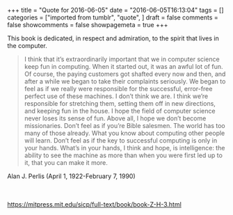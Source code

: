 +++
title = "Quote for 2016-06-05"
date = "2016-06-05T16:13:04"
tags = []
categories = ["imported from tumblr", "quote", ]
draft = false
comments = false
showcomments = false
showpagemeta = true
+++

<p>This book is dedicated, in respect and admiration, to the spirit that lives in the computer.</p>

<blockquote>
  <p>I think that it&rsquo;s extraordinarily important that we in computer science keep fun in computing. When it started out, it was an awful lot of fun. Of course, the paying customers got shafted every now and then, and after a while we began to take their complaints seriously. We began to feel as if we really were responsible for the successful, error-free perfect use of these machines. I don&rsquo;t think we are. I think we&rsquo;re responsible for stretching them, setting them off in new directions, and keeping fun in the house. I hope the field of computer science never loses its sense of fun. Above all, I hope we don&rsquo;t become missionaries. Don&rsquo;t feel as if you&rsquo;re Bible salesmen. The world has too many of those already. What you know about computing other people will learn. Don&rsquo;t feel as if the key to successful computing is only in your hands. What&rsquo;s in your hands, I think and hope, is intelligence: the ability to see the machine as more than when you were first led up to it, that you can make it more.</p>
</blockquote>

<p>Alan J. Perlis (April 1, 1922-February 7, 1990)</p><br /><br /><a href="https://mitpress.mit.edu/sicp/full-text/book/book-Z-H-3.html" target="_blank">https://mitpress.mit.edu/sicp/full-text/book/book-Z-H-3.html</a>